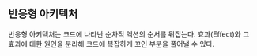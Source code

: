 ## 반응형 아키텍처

반응형 아키텍처는 코드에 나타난 순차적 액션의 순서를 뒤집는다.
효과(Effect)와 그 효과에 대한 원인을 분리해 코드에 복잡하게 꼬인 부분을 풀어낼 수 있다.